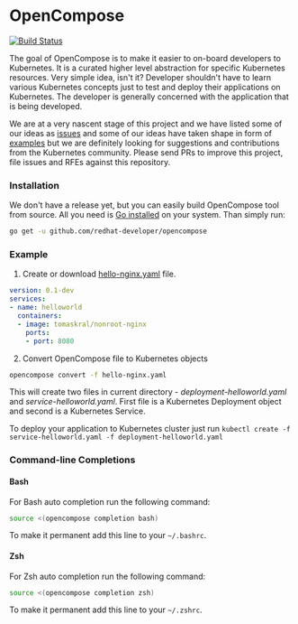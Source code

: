 # OpenCompose

[![Build Status](https://travis-ci.org/redhat-developer/opencompose.svg?branch=master)](https://travis-ci.org/redhat-developer/opencompose)

The goal of OpenCompose is to make it easier to on-board developers to Kubernetes.
It is a curated higher level abstraction for specific Kubernetes resources.
Very simple idea, isn't it? Developer shouldn't have to learn various Kubernetes concepts just to test and deploy their applications on Kubernetes.
The developer is generally concerned with the application that is being developed.

We are at a very nascent stage of this project and we have listed some of our ideas as [issues](https://github.com/redhat-developer/opencompose/issues)
and some of our ideas have taken shape in form of [examples](https://github.com/redhat-developer/opencompose/blob/master/examples/) 
but we are definitely looking for suggestions and contributions from the Kubernetes community.
Please send PRs to improve this project, file issues and RFEs against this repository.

### Installation
We don't have a release yet, but you can easily build OpenCompose tool from source.
All you need is [Go installed](https://golang.org/dl/) on your system. Than simply run:
```sh
go get -u github.com/redhat-developer/opencompose
```

### Example
1) Create or download [hello-nginx.yaml](https://github.com/redhat-developer/opencompose/blob/master/examples/hello-nginx.yaml) file.

```yaml
version: 0.1-dev
services:
- name: helloworld
  containers:
  - image: tomaskral/nonroot-nginx
    ports:
    - port: 8080
```

2) Convert OpenCompose file to Kubernetes objects
```sh
opencompose convert -f hello-nginx.yaml
```
This will create two files in current directory - *deployment-helloworld.yaml* and *service-helloworld.yaml*.
First file is a Kubernetes Deployment object and second is a Kubernetes Service.

To deploy your application to Kubernetes cluster just run `kubectl create -f service-helloworld.yaml -f deployment-helloworld.yaml`


### Command-line Completions
#### Bash
For Bash auto completion run the following command:

```bash
source <(opencompose completion bash)
```

To make it permanent add this line to your `~/.bashrc`.

#### Zsh
For Zsh auto completion run the following command:

```zsh
source <(opencompose completion zsh)
```

To make it permanent add this line to your `~/.zshrc`.
